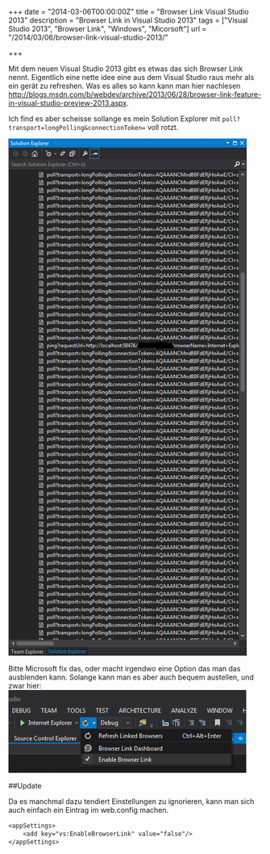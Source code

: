 +++
date = "2014-03-06T00:00:00Z"
title = "Browser Link Visual Studio 2013"
description = "Browser Link in Visual Studio 2013"
tags = ["Visual Studio 2013", "Browser Link", "Windows", "Micorsoft"]
url = "/2014/03/06/browser-link-visual-studio-2013/"

+++

Mit dem neuen Visual Studio 2013 gibt es etwas das sich Browser Link nennt. Eigentlich eine nette idee eine aus dem Visual Studio raus mehr als ein gerät zu refreshen.
Was es alles so kann kann man hier nachlesen http://blogs.msdn.com/b/webdev/archive/2013/06/28/browser-link-feature-in-visual-studio-preview-2013.aspx. 

Ich find es aber scheisse sollange es mein Solution Explorer mit `poll?transport=longPolling&connectionToken=` voll rotzt.

![example](/blog-bilder/2014-03-06-Browser-Link-Visual-Studio-2013_img1.PNG)

Bitte Microsoft fix das, oder macht irgendwo eine Option das man das ausblenden kann. Solange kann man es aber auch bequem austellen, und zwar hier: ![fix](/blog-bilder/2014-03-06-Browser-Link-Visual-Studio-2013_img2.PNG)

##Update

Da es manchmal dazu tendiert Einstellungen zu ignorieren, kann man sich auch einfach ein Eintrag im web.config machen. 

```
<appSettings>
    <add key="vs:EnableBrowserLink" value="false"/>
</appSettings>
```
